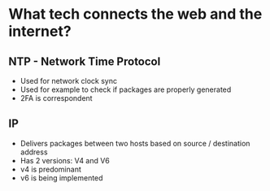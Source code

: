 # What tech connects the web  and the internet?
## NTP - Network Time Protocol
- Used for network clock sync
- Used for example to check if packages are properly generated
- 2FA is correspondent
## IP
- Delivers packages between two hosts based on source / destination address
- Has 2 versions: V4 and V6
- v4 is predominant
- v6 is being implemented